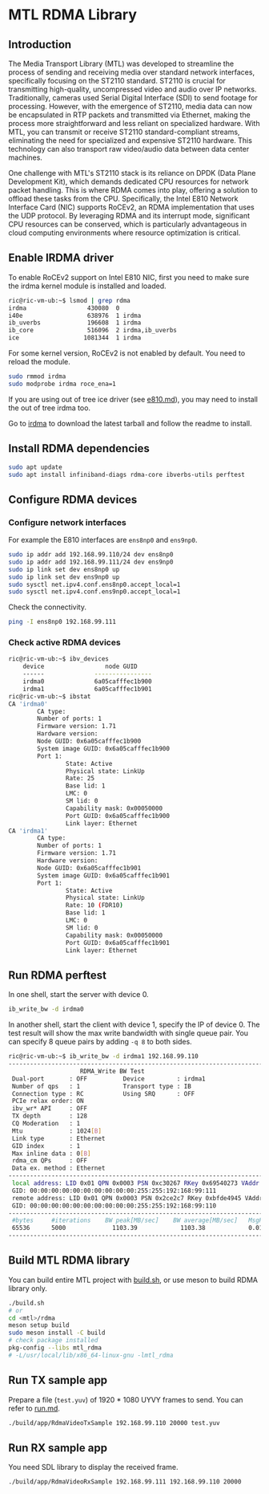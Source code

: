 # MTL RDMA Library

## Introduction

The Media Transport Library (MTL) was developed to streamline the process of sending and receiving media over standard network interfaces, specifically focusing on the ST2110 standard.
ST2110 is crucial for transmitting high-quality, uncompressed video and audio over IP networks.
Traditionally, cameras used Serial Digital Interface (SDI) to send footage for processing.
However, with the emergence of ST2110, media data can now be encapsulated in RTP packets and transmitted via Ethernet, making the process more straightforward and less reliant on specialized hardware.
With MTL, you can transmit or receive ST2110 standard-compliant streams, eliminating the need for specialized and expensive ST2110 hardware.
This technology can also transport raw video/audio data between data center machines.

One challenge with MTL's ST2110 stack is its reliance on DPDK (Data Plane Development Kit), which demands dedicated CPU resources for network packet handling.
This is where RDMA comes into play, offering a solution to offload these tasks from the CPU.
Specifically, the Intel E810 Network Interface Card (NIC) supports RoCEv2, an RDMA implementation that uses the UDP protocol.
By leveraging RDMA and its interrupt mode, significant CPU resources can be conserved, which is particularly advantageous in cloud computing environments where resource optimization is critical.

## Enable IRDMA driver

To enable RoCEv2 support on Intel E810 NIC, first you need to make sure the irdma kernel module is installed and loaded.

```bash
ric@ric-vm-ub:~$ lsmod | grep rdma
irdma                 430080  0
i40e                  638976  1 irdma
ib_uverbs             196608  1 irdma
ib_core               516096  2 irdma,ib_uverbs
ice                  1081344  1 irdma
```

For some kernel version, RoCEv2 is not enabled by default.
You need to reload the module.

```bash
sudo rmmod irdma
sudo modprobe irdma roce_ena=1
```

If you are using out of tree ice driver (see [e810.md](e810.md)), you may need to install the out of tree irdma too.

Go to [irdma](https://www.intel.com/content/www/us/en/download/19632/linux-rdma-driver-for-the-e810-and-x722-intel-ethernet-controllers.html) to download the latest tarball and follow the readme to install.

## Install RDMA dependencies

```bash
sudo apt update
sudo apt install infiniband-diags rdma-core ibverbs-utils perftest
```

## Configure RDMA devices

### Configure network interfaces

For example the E810 interfaces are `ens8np0` and `ens9np0`.

```bash
sudo ip addr add 192.168.99.110/24 dev ens8np0
sudo ip addr add 192.168.99.111/24 dev ens9np0
sudo ip link set dev ens8np0 up
sudo ip link set dev ens9np0 up
sudo sysctl net.ipv4.conf.ens8np0.accept_local=1
sudo sysctl net.ipv4.conf.ens9np0.accept_local=1
```

Check the connectivity.

```bash
ping -I ens8np0 192.168.99.111
```

### Check active RDMA devices

```bash
ric@ric-vm-ub:~$ ibv_devices
    device                 node GUID
    ------              ----------------
    irdma0              6a05cafffec1b900
    irdma1              6a05cafffec1b901
ric@ric-vm-ub:~$ ibstat
CA 'irdma0'
        CA type:
        Number of ports: 1
        Firmware version: 1.71
        Hardware version:
        Node GUID: 0x6a05cafffec1b900
        System image GUID: 0x6a05cafffec1b900
        Port 1:
                State: Active
                Physical state: LinkUp
                Rate: 25
                Base lid: 1
                LMC: 0
                SM lid: 0
                Capability mask: 0x00050000
                Port GUID: 0x6a05cafffec1b900
                Link layer: Ethernet
CA 'irdma1'
        CA type:
        Number of ports: 1
        Firmware version: 1.71
        Hardware version:
        Node GUID: 0x6a05cafffec1b901
        System image GUID: 0x6a05cafffec1b901
        Port 1:
                State: Active
                Physical state: LinkUp
                Rate: 10 (FDR10)
                Base lid: 1
                LMC: 0
                SM lid: 0
                Capability mask: 0x00050000
                Port GUID: 0x6a05cafffec1b901
                Link layer: Ethernet
```

## Run RDMA perftest

In one shell, start the server with device 0.

```bash
ib_write_bw -d irdma0
```

In another shell, start the client with device 1, specify the IP of device 0.
The test result will show the max write bandwidth with single queue pair.
You can specify 8 queue pairs by adding `-q 8` to both sides.

```bash
ric@ric-vm-ub:~$ ib_write_bw -d irdma1 192.168.99.110
---------------------------------------------------------------------------------------
                    RDMA_Write BW Test
 Dual-port       : OFF          Device         : irdma1
 Number of qps   : 1            Transport type : IB
 Connection type : RC           Using SRQ      : OFF
 PCIe relax order: ON
 ibv_wr* API     : OFF
 TX depth        : 128
 CQ Moderation   : 1
 Mtu             : 1024[B]
 Link type       : Ethernet
 GID index       : 1
 Max inline data : 0[B]
 rdma_cm QPs     : OFF
 Data ex. method : Ethernet
---------------------------------------------------------------------------------------
 local address: LID 0x01 QPN 0x0003 PSN 0xc30267 RKey 0x69540273 VAddr 0x007e4ef245e000
 GID: 00:00:00:00:00:00:00:00:00:00:255:255:192:168:99:111
 remote address: LID 0x01 QPN 0x0003 PSN 0x2ce2c7 RKey 0xbfde4945 VAddr 0x0075bee2e6f000
 GID: 00:00:00:00:00:00:00:00:00:00:255:255:192:168:99:110
---------------------------------------------------------------------------------------
 #bytes     #iterations    BW peak[MB/sec]    BW average[MB/sec]   MsgRate[Mpps]
 65536      5000             1103.39            1103.38            0.017654
---------------------------------------------------------------------------------------
```

## Build MTL RDMA library

You can build entire MTL project with [build.sh](../build.sh), or use meson to build RDMA library only.

```bash
./build.sh
# or
cd <mtl>/rdma
meson setup build
sudo meson install -C build
# check package installed
pkg-config --libs mtl_rdma
# -L/usr/local/lib/x86_64-linux-gnu -lmtl_rdma
```

## Run TX sample app

Prepare a file (`test.yuv`) of 1920 * 1080 UYVY frames to send. You can refer to [run.md](run.md).

```bash
./build/app/RdmaVideoTxSample 192.168.99.110 20000 test.yuv
```

## Run RX sample app

You need SDL library to display the received frame.

```bash
./build/app/RdmaVideoRxSample 192.168.99.111 192.168.99.110 20000
```
